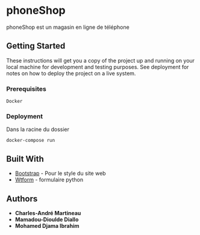 # phoneShop

phoneShop est un magasin en ligne de téléphone

## Getting Started

These instructions will get you a copy of the project up and running on your local machine for development and testing purposes. See deployment for notes on how to deploy the project on a live system.

### Prerequisites

```
Docker
```

### Deployment

Dans la racine du dossier

```
docker-compose run 
```

## Built With

* [Bootstrap](http://www.dropwizard.io/1.0.2/docs/) - Pour le style du site web
* [Wtform](https://maven.apache.org/) - formulaire python


## Authors

* **Charles-André Martineau**
* **Mamadou-Dioulde Diallo**
* **Mohamed Djama Ibrahim**



